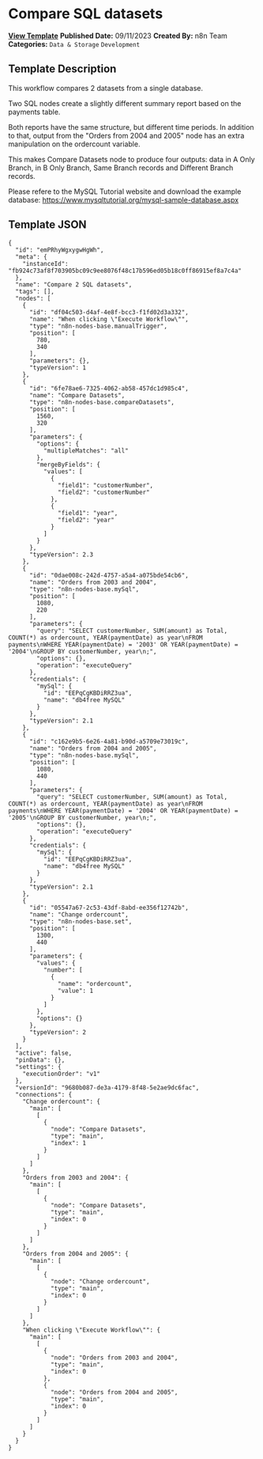 # Compare SQL datasets

**[View Template](https://n8n.io/workflows/1944-/)**  **Published Date:** 09/11/2023  **Created By:** n8n Team  **Categories:** `Data & Storage` `Development`  

## Template Description

This workflow compares 2 datasets from a single database.

Two SQL nodes create a slightly different summary report based on the payments table.

Both reports have the same structure, but different time periods. In addition to that, output from the "Orders from 2004 and 2005" node has an extra manipulation on the ordercount variable.

This makes Compare Datasets node to produce four outputs: data in A Only Branch, in B Only Branch, Same Branch records and Different Branch records.

Please refere to the MySQL Tutorial website and download the example database: https://www.mysqltutorial.org/mysql-sample-database.aspx

## Template JSON

```
{
  "id": "emPRhyWgxygwHgWh",
  "meta": {
    "instanceId": "fb924c73af8f703905bc09c9ee8076f48c17b596ed05b18c0ff86915ef8a7c4a"
  },
  "name": "Compare 2 SQL datasets",
  "tags": [],
  "nodes": [
    {
      "id": "df04c503-d4af-4e8f-bcc3-f1fd02d3a332",
      "name": "When clicking \"Execute Workflow\"",
      "type": "n8n-nodes-base.manualTrigger",
      "position": [
        780,
        340
      ],
      "parameters": {},
      "typeVersion": 1
    },
    {
      "id": "6fe78ae6-7325-4062-ab58-457dc1d985c4",
      "name": "Compare Datasets",
      "type": "n8n-nodes-base.compareDatasets",
      "position": [
        1560,
        320
      ],
      "parameters": {
        "options": {
          "multipleMatches": "all"
        },
        "mergeByFields": {
          "values": [
            {
              "field1": "customerNumber",
              "field2": "customerNumber"
            },
            {
              "field1": "year",
              "field2": "year"
            }
          ]
        }
      },
      "typeVersion": 2.3
    },
    {
      "id": "0dae008c-242d-4757-a5a4-a075bde54cb6",
      "name": "Orders from 2003 and 2004",
      "type": "n8n-nodes-base.mySql",
      "position": [
        1080,
        220
      ],
      "parameters": {
        "query": "SELECT customerNumber, SUM(amount) as Total, COUNT(*) as ordercount, YEAR(paymentDate) as year\nFROM payments\nWHERE YEAR(paymentDate) = '2003' OR YEAR(paymentDate) = '2004'\nGROUP BY customerNumber, year\n;",
        "options": {},
        "operation": "executeQuery"
      },
      "credentials": {
        "mySql": {
          "id": "EEPqCgKBDiRRZ3ua",
          "name": "db4free MySQL"
        }
      },
      "typeVersion": 2.1
    },
    {
      "id": "c162e9b5-6e26-4a81-b90d-a5709e73019c",
      "name": "Orders from 2004 and 2005",
      "type": "n8n-nodes-base.mySql",
      "position": [
        1080,
        440
      ],
      "parameters": {
        "query": "SELECT customerNumber, SUM(amount) as Total, COUNT(*) as ordercount, YEAR(paymentDate) as year\nFROM payments\nWHERE YEAR(paymentDate) = '2004' OR YEAR(paymentDate) = '2005'\nGROUP BY customerNumber, year\n;",
        "options": {},
        "operation": "executeQuery"
      },
      "credentials": {
        "mySql": {
          "id": "EEPqCgKBDiRRZ3ua",
          "name": "db4free MySQL"
        }
      },
      "typeVersion": 2.1
    },
    {
      "id": "05547a67-2c53-43df-8abd-ee356f12742b",
      "name": "Change ordercount",
      "type": "n8n-nodes-base.set",
      "position": [
        1300,
        440
      ],
      "parameters": {
        "values": {
          "number": [
            {
              "name": "ordercount",
              "value": 1
            }
          ]
        },
        "options": {}
      },
      "typeVersion": 2
    }
  ],
  "active": false,
  "pinData": {},
  "settings": {
    "executionOrder": "v1"
  },
  "versionId": "9680b087-de3a-4179-8f48-5e2ae9dc6fac",
  "connections": {
    "Change ordercount": {
      "main": [
        [
          {
            "node": "Compare Datasets",
            "type": "main",
            "index": 1
          }
        ]
      ]
    },
    "Orders from 2003 and 2004": {
      "main": [
        [
          {
            "node": "Compare Datasets",
            "type": "main",
            "index": 0
          }
        ]
      ]
    },
    "Orders from 2004 and 2005": {
      "main": [
        [
          {
            "node": "Change ordercount",
            "type": "main",
            "index": 0
          }
        ]
      ]
    },
    "When clicking \"Execute Workflow\"": {
      "main": [
        [
          {
            "node": "Orders from 2003 and 2004",
            "type": "main",
            "index": 0
          },
          {
            "node": "Orders from 2004 and 2005",
            "type": "main",
            "index": 0
          }
        ]
      ]
    }
  }
}
```
